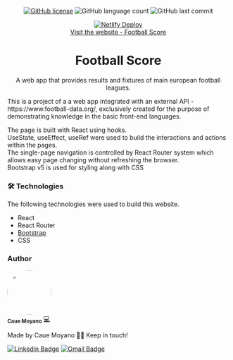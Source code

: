 <p align="center">
<a href="https://github.com/cauegarcia/football-score/blob/main/LICENSE"><img alt="GitHub license" src="https://img.shields.io/github/license/cauegarcia/football-score"></a>
<img alt="GitHub language count" src="https://img.shields.io/github/languages/count/cauegarcia/football-score">
<img alt="GitHub last commit" src="https://img.shields.io/github/last-commit/cauegarcia/football-score">
</p>
<p align="center">
 <a href="https://footballscore-reminder.netlify.app/"><img alt="Netlify Deploy" src="https://api.netlify.com/api/v1/badges/83b7aff7-24a8-43a8-935c-0cd3751a4793/deploy-status"></a><br>
 <a href="https://footballscore-reminder.netlify.app//">Visit the website - Football Score</a>
</p>
<h1 align="center">Football Score</h1>
<p align="center">A web app that provides results and fixtures of main european football leagues.</p>
<p>This is a project of a a web app integrated with an external API - https://www.football-data.org/, exclusively created for the purpose of demonstrating knowledge in the basic front-end languages.</p>
<p>The page is built with React using hooks. <br>
  UseState, useEffect, useRef were used to build the interactions and actions within the pages.<br>
  The single-page navigation is controlled by React Router system which allows easy page changing without refreshing the browser.<br>
  Bootstrap v5 is used for styling along with CSS </p>

### 🛠 Technologies

The following technologies were used to build this website.

- React
- React Router
- [Bootstrap](https://getbootstrap.com/)
- CSS


### Author

<a href="#">
 <img style="border-radius: 50%;" src="https://github.com/cauegarcia.png" width="100px;" alt=""/>
 <br />
 <sub><b>Caue Moyano</b></sub></a> 
 <a href="#" title="Caue Moyano's Website">💻</a>


Made by Caue Moyano 👋🏽 Keep in touch!

[![Linkedin Badge](https://img.shields.io/badge/-Caue-blue?style=flat-square&logo=Linkedin&logoColor=white&link=https://www.linkedin.com/in/caue-garcia-moyano-758203142/)](https://www.linkedin.com/in/caue-garcia-moyano-758203142/) 
[![Gmail Badge](https://img.shields.io/badge/-cauegmoyano@gmail.com-c14438?style=flat-square&logo=Gmail&logoColor=white&link=mailto:cauegmoyano@gmail.com)](mailto:cauegmoyano@gmail.com)

